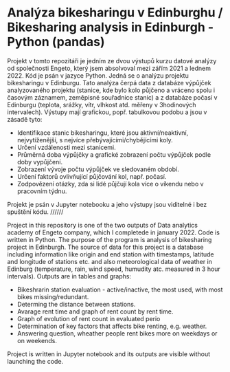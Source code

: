 # Analýza bikesharingu v Edinburghu / Bikesharing analysis in Edinburgh - Python (pandas)

Projekt v tomto repozitáři je jedním ze dvou výstupů kurzu datové analýzy od společnosti Engeto, který jsem absolvoval mezi zářím 2021 a lednem 2022. Kód je psán v jazyce Python. Jedná se o analýzu projektu bikesharingu v Edinburgu. Tato analýza čerpá data z databáze výpůjček analyzovaného projektu (stanice, kde bylo kolo půjčeno a vráceno spolu i časovým záznamem, zeměpisné souřadnice stanic) a z databáze počasí v Edinburgu (teplota, srážky, vítr, vlhkost atd. měřeny v 3hodinových intervalech).  Výstupy mají grafickou, popř. tabulkovou podobu a jsou v zásadě tyto:

- Identifikace stanic bikesharingu, které jsou aktivní/neaktivní, nejvytíženější, s nejvíce přebývajícími/chybějícími koly.
- Určení vzdálenosti mezi stanicemi.
- Průměrná doba výpůjčky a grafické zobrazení počtu výpůjček podle doby vypůjčení.
- Zobrazení vývoje počtu výpůjček ve sledovaném období.
- Určení faktorů ovlivňující půjčování kol, např. počasí.
- Zodpovězení otázky, zda si lidé půjčují kola více o víkendu nebo v pracovním týdnu.

Projekt je psán v Jupyter notebooku a jeho výstupy jsou viditelné i bez spuštění kódu.
//////

Project in this repository is one of the two outputs of Data analytics academy of Engeto company, which I completede in january 2022. Code is written in Python. The purpose of the program is analysis of bikesharing project in Edinburgh. The source of data for this project is a database including information like origin and end station with timestamps, latitude and longitude of stations etc. and also meteorological data of weather in Edinburg (temperature, rain, wind speed, humudity atc. measured in 3 hour intervals). Outputs are in tables and graphs:

- Bikeshrarin station evaluation - active/inactive, the most used, with most bikes missing/redundant.
- Determing the distance between stations.
- Avarage rent time and graph of rent count by rent time.
- Graph of evolution of rent count in evaluated perio
- Determination of key factors that affects bike renting, e.g. weather.
- Answering question, wheather people rent bikes more on weekdays or on weekends.

Project is written in Jupyter notebook and its outputs are visible without launching the code.

